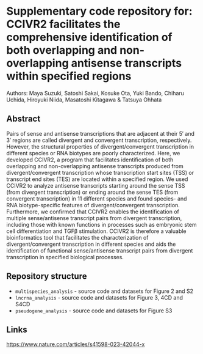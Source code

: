 # Supplementary code repository for: CCIVR2 facilitates the comprehensive identification of both overlapping and non-overlapping antisense transcripts within specified regions

Authors: Maya Suzuki, Satoshi Sakai, Kosuke Ota, Yuki Bando, Chiharu Uchida, Hiroyuki Niida, Masatoshi Kitagawa & Tatsuya Ohhata

## Abstract
Pairs of sense and antisense transcriptions that are adjacent at their 5′ and 3′ regions are called divergent and convergent transcription, respectively. However, the structural properties of divergent/convergent transcription in different species or RNA biotypes are poorly characterized. Here, we developed CCIVR2, a program that facilitates identification of both overlapping and non-overlapping antisense transcripts produced from divergent/convergent transcription whose transcription start sites (TSS) or transcript end sites (TES) are located within a specified region. We used CCIVR2 to analyze antisense transcripts starting around the sense TSS (from divergent transcription) or ending around the sense TES (from convergent transcription) in 11 different species and found species- and RNA biotype-specific features of divergent/convergent transcription. Furthermore, we confirmed that CCIVR2 enables the identification of multiple sense/antisense transcript pairs from divergent transcription, including those with known functions in processes such as embryonic stem cell differentiation and TGFβ stimulation. CCIVR2 is therefore a valuable bioinformatics tool that facilitates the characterization of divergent/convergent transcription in different species and aids the identification of functional sense/antisense transcript pairs from divergent transcription in specified biological processes.

## Repository structure
* `multispecies_analysis` - source code and datasets for Figure 2 and S2
* `lncrna_analysis` - source code and datasets for Figure 3, 4CD and S4CD
* `pseudogene_analysis` - source code and datasets for Figure S3

## Links
https://www.nature.com/articles/s41598-023-42044-x
